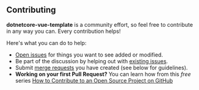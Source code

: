 ## Contributing

**dotnetcore-vue-template** is a community effort, so feel free to contribute in any way you can. Every contribution helps!

Here's what you can do to help:

- [Open issues](https://github.com/JonasSchubert/dotnetcore-vue-template/-/issues/new) for things you want to see added or modified.
- Be part of the discussion by helping out with [existing issues](https://github.com/JonasSchubert/dotnetcore-vue-template/-/issues).
- Submit [merge requests](https://github.com/JonasSchubert/dotnetcore-vue-template/-/merge_requests) you have created (see below for guidelines).
- **Working on your first Pull Request?** You can learn how from this *free* series [How to Contribute to an Open Source Project on GitHub](https://egghead.io/series/how-to-contribute-to-an-open-source-project-on-github)
